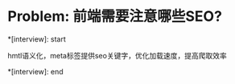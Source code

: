 # Problem: 前端需要注意哪些SEO?

*[interview]: start

hmtl语义化，meta标签提供seo关键字，优化加载速度，提高爬取效率

*[interview]: end
